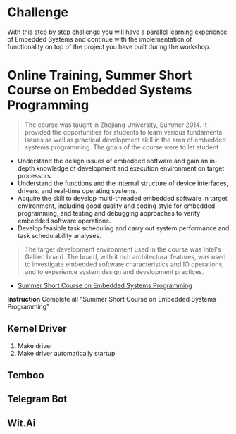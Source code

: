 # Challenge

With this step by step challenge you will have a parallel learning experience of Embedded Systems and continue with the implementation of functionality on top of the project you have built during the workshop.

# Online Training, Summer Short Course on Embedded Systems Programming

> The course was taught in Zhejiang University, Summer 2014. It provided the opportunities for students to learn various fundamental issues as well as practical development skill in the area of embedded systems programming. The goals of the course were to let student
- Understand the design issues of embedded software and gain an in-depth knowledge of development and execution environment on target processors.
- Understand the functions and the internal structure of device interfaces, drivers, and real-time operating systems.
- Acquire the skill to develop multi-threaded embedded software in target environment, including good quality and coding style for embedded programming, and testing and debugging approaches to verify embedded software operations.
- Develop feasible task scheduling and carry out system performance and task schedulability analyses.

> The target development environment used in the course was Intel's Galileo board. The board, with it rich architectural features, was used to investigate embedded software characteristics and IO operations, and to experience system design and development practices.

- [Summer Short Course on Embedded Systems Programming](http://rts.lab.asu.edu/web_ESP_Summer2014/ESP_Main_page.htm)

__Instruction__ Complete all "Summer Short Course on Embedded Systems Programming"

## Kernel Driver

1. Make driver
2. Make driver automatically startup

## Temboo

## Telegram Bot

## Wit.Ai

